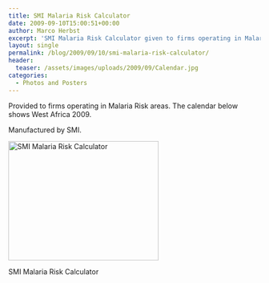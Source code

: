 ```yaml
---
title: SMI Malaria Risk Calculator
date: 2009-09-10T15:00:51+00:00
author: Marco Herbst
excerpt: 'SMI Malaria Risk Calculator given to firms operating in Malaria Risk areas. '
layout: single
permalink: /blog/2009/09/10/smi-malaria-risk-calculator/
header:
  teaser: /assets/images/uploads/2009/09/Calendar.jpg
categories:
  - Photos and Posters
---
```

Provided to firms operating in Malaria Risk areas. The calendar below shows West Africa 2009.

Manufactured by SMI.

<div id="attachment_252" style="width: 310px" class="wp-caption alignnone">
  <a href="{{ base }}/assets/images/uploads/2009/09/Calendar.jpg"><img class="size-medium wp-image-252" title="SMI Malaria Risk Calculator" alt="SMI Malaria Risk Calculator" src="http://{{ base }}/assets/images/uploads/2009/09/Calendar.jpg" width="300" height="238" /></a>
  
  <p class="wp-caption-text">
    SMI Malaria Risk Calculator
  </p>
</div>
